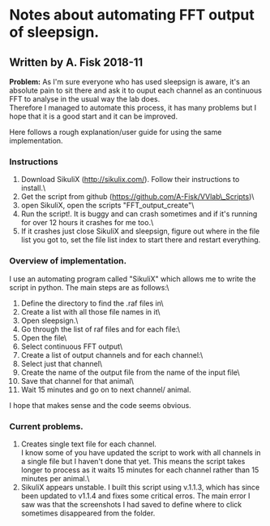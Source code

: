 Notes about automating FFT output of sleepsign.
===============================================

Written by A. Fisk 2018-11
--------------------------

**Problem:** As I'm sure everyone who has used sleepsign is aware, it's
an absolute pain to sit there and ask it to ouput each channel as an
continuous FFT to analyse in the usual way the lab does.\
Therefore I managed to automate this process, it has many problems but I
hope that it is a good start and it can be improved.

Here follows a rough explanation/user guide for using the same
implementation.

### Instructions

1.  Download SikuliX (http://sikulix.com/). Follow their instructions to
    install.\
2.  Get the script from github
    (https://github.com/A-Fisk/VVlab\_Scripts)\
3.  open SikuliX, open the scripts "FFT\_output\_create"\
4.  Run the script!. It is buggy and can crash sometimes and if it's
    running for over 12 hours it crashes for me too.\
5.  If it crashes just close SikuliX and sleepsign, figure out where in
    the file list you got to, set the file list index to start there and
    restart everything.

### Overview of implementation.

I use an automating program called "SikuliX" which allows me to write
the script in python. The main steps are as follows:\
1. Define the directory to find the .raf files in\
2. Create a list with all those file names in it\
3. Open sleepsign.\
4. Go through the list of raf files and for each file:\
5. Open the file\
6. Select continuous FFT output\
7. Create a list of output channels and for each channel:\
8. Select just that channel\
9. Create the name of the output file from the name of the input file\
10. Save that channel for that animal\
11. Wait 15 minutes and go on to next channel/ animal.

I hope that makes sense and the code seems obvious.

### Current problems.

1.  Creates single text file for each channel.\
    I know some of you have updated the script to work with all channels
    in a single file but I haven't done that yet. This means the script
    takes longer to process as it waits 15 minutes for each channel
    rather than 15 minutes per animal.\
2.  SikuliX appears unstable. I built this script using v.1.1.3, which
    has since been updated to v1.1.4 and fixes some critical erros. The
    main error I saw was that the screenshots I had saved to define
    where to click sometimes disappeared from the folder.
